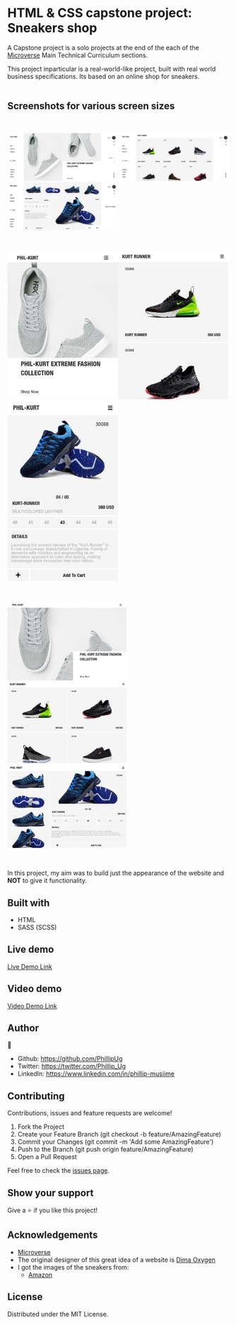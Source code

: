 # HTML & CSS capstone project: Sneakers shop
A Capstone project is a solo projects at the end of the each of the [Microverse](https://www.microverse.org/) Main Technical Curriculum sections.

This project inparticular is a real-world-like project, built with real world business specifications. Its based on an online shop for sneakers.
<br>
<br>
## Screenshots for various screen sizes
<br>
<p float="left">
 <img src="assets/images/sneaker.png" width="250"> <img src="assets/images/sneaker1.png" width="250"> <img src="assets/images/sneaker2.png" width="250">
</p>
<br>
<p float="left">
<img src="assets/images/sneaker3.png" width="250"><img src="assets/images/sneaker4.png" width="250"><img src="assets/images/sneaker5.png" width="250">
 </p>
<br>
 <p float="left">
<img src="assets/images/sneaker6.png" width="270"> &nbsp; <img src="assets/images/sneaker7.png" width="270"> &nbsp; &nbsp; <img src="assets/images/sneaker8.png" width="270">
 </p>
<br>

In this project, my aim was to build just the appearance of the website and **NOT** to give it functionality.

## Built with
  * HTML
  * SASS (SCSS)

## Live demo
[Live Demo Link](https://raw.githack.com/PhillipUg/sneaker-shop/sneaker-shop/index.html)

## Video demo
[Video Demo Link](https://www.loom.com/share/531f5ff9adfe434dbf432b4219c04bf2)

## Author

 :bust_in_silhouette:
 * Github: https://github.com/PhillipUg
 * Twitter: https://twitter.com/Phillip_Ug
 * LinkedIn: https://www.linkedin.com/in/phillip-musiime


## Contributing
Contributions, issues and feature requests are welcome!

   1. Fork the Project
   2. Create your Feature Branch (git checkout -b feature/AmazingFeature)
   3. Commit your Changes (git commit -m 'Add some AmazingFeature')
   4. Push to the Branch (git push origin feature/AmazingFeature)
   5. Open a Pull Request

Feel free to check the [issues page](https://github.com/PhillipUg/sneaker-shop/issues).

## Show your support
Give a :star: if you like this project!

## Acknowledgements
  * [Microverse](https://www.microverse.org/)
  * The original designer of this great idea of a website is [Dima Oxygen](https://www.behance.net/dimaoxygen)
  * I got the images of the sneakers from:
    - [Amazon](https://www.amazon.com/)
  
## License
 Distributed under the MIT License.
 
 
